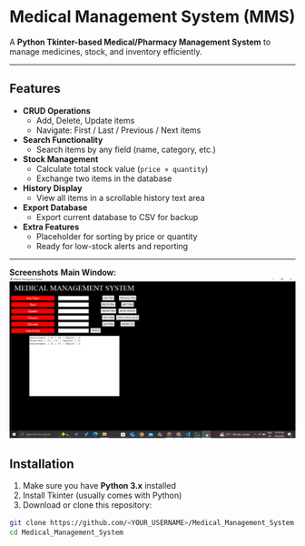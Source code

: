 # Medical Management System (MMS)

A **Python Tkinter-based Medical/Pharmacy Management System** to manage medicines, stock, and inventory efficiently.

---

## Features

- **CRUD Operations**
  - Add, Delete, Update items
  - Navigate: First / Last / Previous / Next items
- **Search Functionality**
  - Search items by any field (name, category, etc.)
- **Stock Management**
  - Calculate total stock value (`price × quantity`)
  - Exchange two items in the database
- **History Display**
  - View all items in a scrollable history text area
- **Export Database**
  - Export current database to CSV for backup
- **Extra Features**
  - Placeholder for sorting by price or quantity
  - Ready for low-stock alerts and reporting

---
**Screenshots**
**Main Window:**
![Main Window](Screenshots/add.png)




## Installation

1. Make sure you have **Python 3.x** installed
2. Install Tkinter (usually comes with Python)
3. Download or clone this repository:

```bash
git clone https://github.com/<YOUR_USERNAME>/Medical_Management_System.git
cd Medical_Management_System
